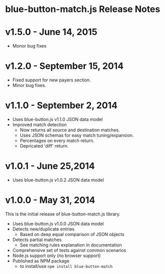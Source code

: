 # blue-button-match.js Release Notes

# v1.5.0 - June 14, 2015
- Monor bug fixes

# v1.2.0 - September 15, 2014
- Fixed support for new payers section.
- Minor bug fixes.

# v1.1.0 - September 2, 2014
- Uses blue-button.js v1.1.0 JSON data model
- Improved match detection
	- Now returns all source and destination matches.
	- Uses JSON schemas for easy match tuning/expansion.
	- Percentages on every match return.
	- Depricated 'diff' return.

# v1.0.1 - June 25,2014
- Uses blue-button.js v1.0.2 JSON data model

# v1.0.0 - May 31, 2014

This is the initial release of blue-button-match.js library.

- Uses blue-button.js v1.0.0 JSON data model
- Detects new/duplicate entries
	- Based on deep equal comparison of JSON objects
- Detects partial matches
	- See matching rules explanation in documentation
- Comprehensive set of tests against common scenarios
- Node.js support only (no browser support)
- Published as NPM package
	- to install/use `npm install blue-button-match`


